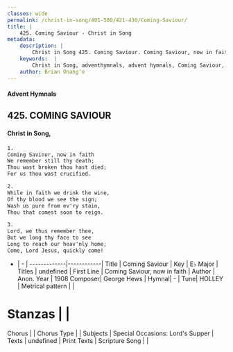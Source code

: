 ```yaml
---
classes: wide
permalink: /christ-in-song/401-500/421-430/Coming-Saviour/
title: |
    425. Coming Saviour - Christ in Song
metadata:
    description: |
        Christ in Song 425. Coming Saviour. Coming Saviour, now in faith We remember still thy death; Thou wast broken thou hast died; For us thou wast crucified.
    keywords:  |
        Christ in Song, adventhymnals, advent hymnals, Coming Saviour, Coming Saviour, now in faith. 
    author: Brian Onang'o
---
```


#### Advent Hymnals
## 425. COMING SAVIOUR
####  Christ in Song,

```txt
1.
Coming Saviour, now in faith
We remember still thy death;
Thou wast broken thou hast died;
For us thou wast crucified.

2.
While in faith we drink the wine,
Of thy blood we see the sign;
Wash us pure from ev'ry stain,
Thou that comest soon to reign.

3.
Lord, we thus remember thee,
But we long thy face to see
Long to reach our heav'nly home;
Come, Lord Jesus, quickly come!

```

- |   -  |
-------------|------------|
Title | Coming Saviour |
Key | E♭ Major |
Titles | undefined |
First Line | Coming Saviour, now in faith |
Author | Anon.
Year | 1908
Composer| George Hews |
Hymnal|  - |
Tune| HOLLEY |
Metrical pattern | |
# Stanzas |  |
Chorus |  |
Chorus Type |  |
Subjects | Special Occasions: Lord's Supper |
Texts | undefined |
Print Texts | 
Scripture Song |  |
    
